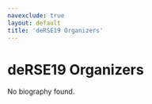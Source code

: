 ```yaml
---
navexclude: true
layout: default
title: 'deRSE19 Organizers'
---
```


# deRSE19 Organizers

No biography found.